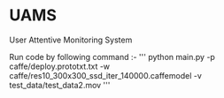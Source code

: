 # UAMS
User Attentive Monitoring System

Run code by following command :-
'''
python main.py -p caffe/deploy.prototxt.txt -w caffe/res10_300x300_ssd_iter_140000.caffemodel -v test_data/test_data2.mov
'''

